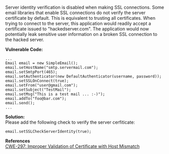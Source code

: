  Server identity verification is disabled when making SSL connections. Some email libraries that enable SSL connections do not verify the server certificate by default. This is equivalent to trusting all certificates. When trying to connect to the server, this application would readily accept a certificate issued to "hackedserver.com". The application would now potentially leak sensitive user information on a broken SSL connection to the hacked server.

**Vulnerable Code:**

```
...
Email email = new SimpleEmail();
email.setHostName("smtp.servermail.com");
email.setSmtpPort(465);
email.setAuthenticator(new DefaultAuthenticator(username, password));
email.setSSLOnConnect(true);
email.setFrom("user@gmail.com");
email.setSubject("TestMail");
email.setMsg("This is a test mail ... :-)");
email.addTo("foo@bar.com");
email.send();
...
```

**Solution:**  
Please add the following check to verify the server cerfiticate:

```
email.setSSLCheckServerIdentity(true);
```
  

**References**  
[CWE-297: Improper Validation of Certificate with Host Mismatch](https://cwe.mitre.org/data/definitions/297.html)

 